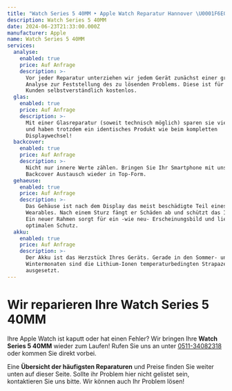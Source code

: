 ```yaml
---
title: "Watch Series 5 40MM ‣ Apple Watch Reparatur Hannover \U0001F6E0️ Wearables Werkstatt"
description: Watch Series 5 40MM
date: 2024-06-23T21:33:00.000Z
manufacturer: Apple
name: Watch Series 5 40MM
services:
  analyse:
    enabled: true
    price: Auf Anfrage
    description: >-
      Vor jeder Reparatur unterziehen wir jedem Gerät zunächst einer gründlichen
      Analyse zur Feststellung des zu lösenden Problems. Diese ist für unsere
      Kunden selbstverständlich kostenlos.
  glas:
    enabled: true
    price: Auf Anfrage
    description: >-
      Mit einer Glasreparatur (soweit technisch möglich) sparen sie viel Geld
      und haben trotzdem ein identisches Produkt wie beim kompletten
      Displaywechsel!
  backcover:
    enabled: true
    price: Auf Anfrage
    description: >-
      Nicht nur innere Werte zählen. Bringen Sie Ihr Smartphone mit unserem
      Backcover Austausch wieder in Top-Form.
  gehaeuse:
    enabled: true
    price: Auf Anfrage
    description: >-
      Das Gehäuse ist nach dem Display das meist beschädigte Teil eines
      Wearables. Nach einem Sturz fängt er Schäden ab und schützt das Innere.
      Ein neuer Rahmen sorgt für ein -wie neu- Erscheinungsbild und liefert
      optimalen Schutz.
  akku:
    enabled: true
    price: Auf Anfrage
    description: >-
      Der Akku ist das Herzstück Ihres Geräts. Gerade in den Sommer- und in den
      Wintermonaten sind die Lithium-Ionen temperaturbedingten Strapazen
      ausgesetzt.
---
```

# Wir reparieren Ihre Watch Series 5 40MM

Ihre Apple Watch ist kaputt oder hat einen Fehler? Wir bringen Ihre **Watch Series 5 40MM** wieder zum Laufen! Rufen Sie uns an unter [0511-34082318](tel:051134082318) oder kommen Sie direkt vorbei.

Eine **Übersicht der häufigsten Reparaturen** und Preise finden Sie weiter unten auf dieser Seite. Sollte ihr Problem hier nicht gelistet sein, kontaktieren Sie uns bitte. Wir können auch Ihr Problem lösen!
